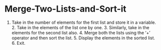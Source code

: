 # Merge-Two-Lists-and-Sort-it
1. Take in the number of elements for the first list and store it in a variable. 2. Take in the elements of the list one by one. 3. Similarly, take in the elements for the second list also. 4. Merge both the lists using the ‘+’ operator and then sort the list. 5. Display the elements in the sorted list. 6. Exit.
